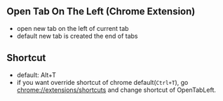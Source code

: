 ## Open Tab On The Left (Chrome Extension)
 - open new tab on the left of current tab
 - default new tab is created the end of tabs

## Shortcut
 - default: Alt+T
 - if you want override shortcut of chrome default(`Ctrl+T`), go [chrome://extensions/shortcuts](chrome://extensions/shortcuts) and change shortcut of OpenTabLeft.
